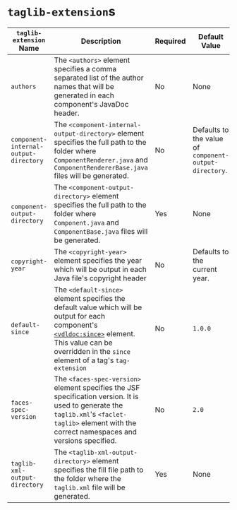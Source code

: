 # `taglib-extension`s

| `taglib- extension` Name | Description | Required | Default Value |
|--------------------------|-------------|----------|---------------|
| `authors` | The `<authors>` element specifies a comma separated list of the author names that will be generated in each component's JavaDoc header. | No | None |
| `component- internal- output- directory` | The `<component-internal-output-directory>` element specifies the full path to the folder where `ComponentRenderer.java` and `ComponentRendererBase.java` files will be generated. | No | Defaults to the value of `component- output- directory`. |
| `component- output- directory` | The `<component-output-directory>` element specifies the full path to the folder where `Component.java` and `ComponentBase.java` files will be generated. | Yes | None |
| `copyright- year` | The `<copyright-year>` element specifies the year which will be output in each Java file's copyright header | No | Defaults to the current year. |
| `default- since` | The `<default-since>` element specifies the default value which will be output for each component's [`<vdldoc:since>`](https://github.com/omnifaces/vdldoc/wiki/vdldoc:since) element. This value can be overridden in the `since` element of a tag's `tag-extension` | No | `1.0.0` |
| `faces- spec- version` | The `<faces-spec-version>` element specifies the JSF specification version. It is used to generate the `taglib.xml`'s `<faclet-taglib>` element with the correct namespaces and versions specified. | No | `2.0` |
| `taglib- xml- output- directory` | The `<taglib-xml-output-directory>` element specifies the fill file path to the folder where the `taglib.xml` file will be generated. | Yes | None |
